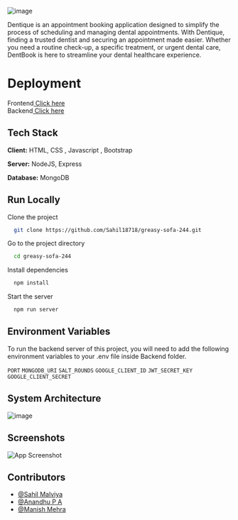 

![image](https://github.com/Sahil18718/greasy-sofa-244/blob/main/Frontend/images/logo.jpeg)



Dentique is an appointment booking application designed to simplify the process of scheduling and managing dental appointments. With Dentique, finding a trusted dentist and securing an appointment made easier. Whether you need a routine check-up, a specific treatment, or urgent dental care, DentBook is here to streamline your dental healthcare experience.
# Deployment

Frontend<a href="https://6490193bb952094247053146--effortless-croquembouche-44cc1d.netlify.app/">  Click here</a> <br>
Backend<a href="https://greasy-sofa-244-production.up.railway.app/">  Click here</a> <br>


## Tech Stack

**Client:** HTML, CSS , Javascript , Bootstrap

**Server:** NodeJS, Express

**Database:** MongoDB


## Run Locally

Clone the project

```bash
  git clone https://github.com/Sahil18718/greasy-sofa-244.git
```

Go to the project directory

```bash
  cd greasy-sofa-244
```

Install dependencies

```bash
  npm install
```

Start the server

```bash
  npm run server
```


## Environment Variables

To run the backend server of this project, you will need to add the following environment variables to your .env file inside Backend folder.

`PORT` 
`MONGODB_URI`
`SALT_ROUNDS`
`GOOGLE_CLIENT_ID` 
`JWT_SECRET_KEY` 
`GOOGLE_CLIENT_SECRET` 



## System Architecture
![image](https://github.com/Sahil18718/greasy-sofa-244/blob/main/Frontend/images/System%20Architecture.png)


## Screenshots

![App Screenshot](https://github.com/Sahil18718/greasy-sofa-244/blob/main/Frontend/images/Homepage-screenshot.png)





## Contributors

- [@Sahil Malviya](https://github.com/Sahil18718)
- [@Anandhu P A](https://github.com/Anandhupa1)
- [@Manish Mehra](https://github.com/mmehra851)

